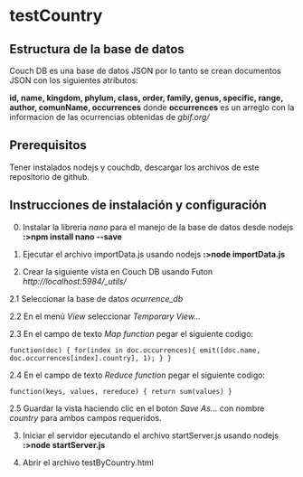 # testCountry
## Estructura de la base de datos
Couch DB es una base de datos JSON por lo tanto se crean documentos JSON con los siguientes atributos:

**id, name, kingdom, phylum, class, order, family, genus, specific, range, author, comunName, occurrences**
donde **occurrences** es un arreglo con la informacion de las ocurrencias obtenidas de *gbif.org/*

## Prerequisitos
Tener instalados nodejs y couchdb, descargar los archivos de este repositorio de github.

## Instrucciones de instalación y configuración
0. Instalar la libreria *nano* para el manejo de la base de datos desde nodejs **:>npm install nano --save**

1. Ejecutar el archivo importData.js usando nodejs **:>node importData.js**

2. Crear la siguiente vista en Couch DB usando Futon *http://localhost:5984/_utils/*

  2.1 Seleccionar la base de datos *ocurrence_db*
  
  2.2 En el menú *View* seleccionar *Temporary View...*
  
  2.3 En el campo de texto *Map function* pegar el siguiente codigo:
  
`function(doc) {
  for(index in doc.occurrences){
    emit([doc.name, doc.occurrences[index].country], 1);
  }
}`

  2.4 En el campo de texto *Reduce function* pegar el siguiente codigo:
  
`function(keys, values, rereduce) {
  return sum(values)
}`

  2.5 Guardar la vista haciendo clic en el boton *Save As...* con nombre *country* para ambos campos requeridos.

3. Iniciar el servidor ejecutando el archivo startServer.js usando nodejs **:>node startServer.js**

4. Abrir el archivo testByCountry.html